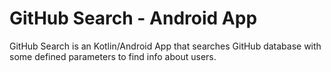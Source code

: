 # GitHub Search - Android App
GitHub Search is an Kotlin/Android App that searches GitHub database with some defined parameters to find info about users.
